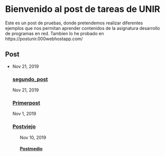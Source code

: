 <html>
<body>

<h1>Bienvenido al post de tareas de UNIR</h1>
<p>Este es un post de pruebas, donde pretendemos realizar diferentes ejemplos que nos permitan aprender contenidos de la asignatura desarrollo de programas en red. Tambien lo he probado en https://postunir.000webhostapp.com/ </p>

</body>
</html>

<h2 class="post-list-heading">Post</h2>
	<ul class"post-list"><li>
<span class="post-meta">Nov 21, 2019</span>
<h3>
	<a class="post-link" href="_posts/2019-11-21-segundo_post.md">
	segundo_post
	</a>
</h3></li>

<span class="post-meta">Nov 21, 2019</span>
<h3>
	<a class="post-link" href="_posts/2019-11-21-primerpost.md">
	Primerpost
	</a>
</h3></li>
<span class="post-meta">Nov 1, 2019</span>
<h3>
	<a class="post-link" href="_posts/2019-11-01-PostViejo.md">
	Postviejo
	</a>
</h3></li><ul>
	
<span class="post-meta">Nov 10, 2019</span>
<h4>
	<a class="post-link" href="_posts/2019-11-10-postmedio.md">
	Postmedio
	</a>
</h4></li><ul>
</div>
</body>
</html>

